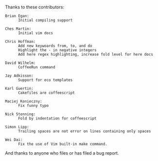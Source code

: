 Thanks to these contributors:

    Brian Egan:
          Initial compiling support

    Ches Martin:
          Initial vim docs

    Chris Hoffman:
          Add new keywoards from, to, and do
          Highlight the - in negative integers
          Add here regex highlighting, increase fold level for here docs

    David Wilhelm:
          CoffeeRun command

    Jay Adkisson:
          Support for eco templates

    Karl Guertin:
          Cakefiles are coffeescript

    Maciej Konieczny:
          Fix funny typo

    Nick Stenning:
          Fold by indentation for coffeescript

    Simon Lipp:
          Trailing spaces are not error on lines containing only spaces

    Wei Dai:
          Fix the use of Vim built-in make command.

And thanks to anyone who files or has filed a bug report.
